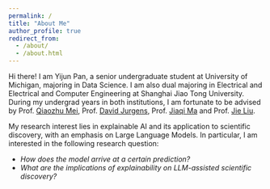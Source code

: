 ```yaml
---
permalink: /
title: "About Me"
author_profile: true
redirect_from: 
  - /about/
  - /about.html
---
```


Hi there! I am Yijun Pan, a senior undergraduate student at University of Michigan, majoring in Data Science. I am also dual majoring in Electrical and Electrical and Computer Engineering at Shanghai Jiao Tong University. During my undergrad years in both institutions, I am fortunate to be advised by Prof. [Qiaozhu Mei](https://www.si.umich.edu/people/qiaozhu-mei), Prof. [David Jurgens](https://jurgens.people.si.umich.edu/), Prof. [Jiaqi Ma](https://jiaqima.github.io/about/) and Prof. [Jie Liu](https://jieliu6.github.io/).

My research interest lies in explainable AI and its application to scientific discovery, with an emphasis on Large Language Models. In particular, I am interested in the following research question: 

- *How does the model arrive at a certain prediction?*
- *What are the implications of explainability on LLM-assisted scientific discovery?*
